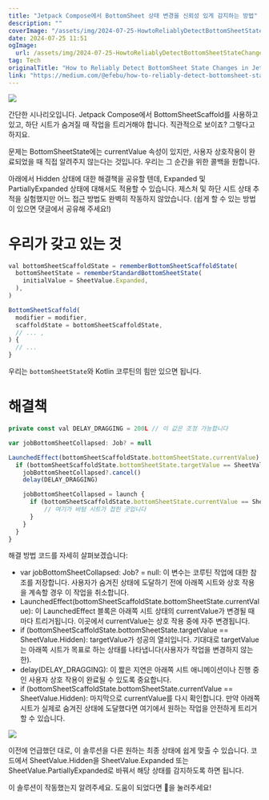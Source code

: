 ```yaml
---
title: "Jetpack Compose에서 BottomSheet 상태 변경을 신뢰성 있게 감지하는 방법"
description: ""
coverImage: "/assets/img/2024-07-25-HowtoReliablyDetectBottomSheetStateChangesinJetpackCompose_0.png"
date: 2024-07-25 11:51
ogImage: 
  url: /assets/img/2024-07-25-HowtoReliablyDetectBottomSheetStateChangesinJetpackCompose_0.png
tag: Tech
originalTitle: "How to Reliably Detect BottomSheet State Changes in Jetpack Compose"
link: "https://medium.com/@efebu/how-to-reliably-detect-bottomsheet-state-changes-in-jetpack-compose-76a91524e9a2"
---
```



<img src="/assets/img/2024-07-25-HowtoReliablyDetectBottomSheetStateChangesinJetpackCompose_0.png" />

간단한 시나리오입니다. Jetpack Compose에서 BottomSheetScaffold를 사용하고 있고, 하단 시트가 숨겨질 때 작업을 트리거해야 합니다. 직관적으로 보이죠? 그렇다고 하지요.

문제는 BottomSheetState에는 currentValue 속성이 있지만, 사용자 상호작용이 완료되었을 때 직접 알려주지 않는다는 것입니다. 우리는 그 순간을 위한 콜백을 원합니다.

아래에서 Hidden 상태에 대한 해결책을 공유할 텐데, Expanded 및 PartiallyExpanded 상태에 대해서도 적용할 수 있습니다. 제스처 및 하단 시트 상태 추적을 실험했지만 어느 접근 방법도 완벽히 작동하지 않았습니다. (쉽게 할 수 있는 방법이 있으면 댓글에서 공유해 주세요!)

<div class="content-ad"></div>

# 우리가 갖고 있는 것

```js
val bottomSheetScaffoldState = rememberBottomSheetScaffoldState(
  bottomSheetState = rememberStandardBottomSheetState(
    initialValue = SheetValue.Expanded,
  ),
)

BottomSheetScaffold(
  modifier = modifier,
  scaffoldState = bottomSheetScaffoldState,
  // ... ,
) {
  // ...
}
```

우리는 `bottomSheetState`와 Kotlin 코루틴의 힘만 있으면 됩니다.

# 해결책

<div class="content-ad"></div>

```js
private const val DELAY_DRAGGING = 200L // 이 값은 조정 가능합니다

var jobBottomSheetCollapsed: Job? = null

LaunchedEffect(bottomSheetScaffoldState.bottomSheetState.currentValue) {
  if (bottomSheetScaffoldState.bottomSheetState.targetValue == SheetValue.Hidden) {
    jobBottomSheetCollapsed?.cancel()
    delay(DELAY_DRAGGING)

    jobBottomSheetCollapsed = launch {
      if (bottomSheetScaffoldState.bottomSheetState.currentValue == SheetValue.Hidden) {
          // 여기가 바텀 시트가 접힌 곳입니다
      }
    }
  }
}
```

해결 방법 코드를 자세히 살펴보겠습니다:

- var jobBottomSheetCollapsed: Job? = null: 이 변수는 코루틴 작업에 대한 참조를 저장합니다. 사용자가 숨겨진 상태에 도달하기 전에 아래쪽 시트와 상호 작용을 계속할 경우 이 작업을 취소합니다.
- LaunchedEffect(bottomSheetScaffoldState.bottomSheetState.currentValue): 이 LaunchedEffect 블록은 아래쪽 시트 상태의 currentValue가 변경될 때마다 트리거됩니다. 이곳에서 currentValue는 상호 작용 중에 자주 변경됩니다.
- if (bottomSheetScaffoldState.bottomSheetState.targetValue == SheetValue.Hidden): targetValue가 성공의 열쇠입니다. 기대대로 targetValue는 아래쪽 시트가 목표로 하는 상태를 나타냅니다(사용자가 작업을 변경하지 않는 한).
- delay(DELAY_DRAGGING): 이 짧은 지연은 아래쪽 시트 애니메이션이나 진행 중인 사용자 상호 작용이 완료될 수 있도록 중요합니다.
- if (bottomSheetScaffoldState.bottomSheetState.currentValue == SheetValue.Hidden): 마지막으로 currentValue를 다시 확인합니다. 만약 아래쪽 시트가 실제로 숨겨진 상태에 도달했다면 여기에서 원하는 작업을 안전하게 트리거할 수 있습니다.

<img src="https://miro.medium.com/v2/resize:fit:1200/1*1pyNukvljjPczGLT9DXyZA.gif" />


<div class="content-ad"></div>

이전에 언급했던 대로, 이 솔루션을 다른 원하는 최종 상태에 쉽게 맞출 수 있습니다. 코드에서 SheetValue.Hidden을 SheetValue.Expanded 또는 SheetValue.PartiallyExpanded로 바꿔서 해당 상태를 감지하도록 하면 됩니다.

이 솔루션이 작동했는지 알려주세요. 도움이 되었다면 👏을 눌러주세요!